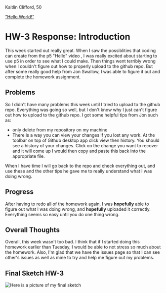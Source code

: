 Kaitlin Clifford, 50

["Hello World!"](https://kaitlinclifford.github.io/120-work/hw-3/empty-example/)

# HW-3 Response: Introduction

This week started out really great. When I saw the possiblities that coding can create from the p5 "Hello" video , I was really excited about starting to use p5 in order to see what I could make. Then things went terribly wrong when I couldn't figure out how to properly upload to the github repo. But after some really good help from Jon Swallow, I was able to figure it out and complete the homework assignment.

## Problems

So I didn't have many problems this week until I tried to upload to the github repo. Everything was going so well, but I don't know why I just can't figure out how to upload to the github repo. I got some helpful tips from Jon such as:

- only delete from my repository on my machine
- There is a way you can view your changes if you lost any work. At the toolbar on top of Github desktop app click view then history. You should see a history of your changes. Click on the change you want to recover and it will come up I would then copy and paste this back into the appropriate file.

When I have time I will go back to the repo and check everything out, and use these and the other tips he gave me to really understand what I was doing wrong.

## Progress

After having to redo all of the homework again, I was **hopefully** able to figure out what I was doing wrong, and **hopefully** uploaded it correctly. Everything seems so easy until you do one thing wrong.

## Overall Thoughts

Overall, this week wasn't too bad. I think that if I started doing this homework earlier than Tuesday, I would be able to not stress so much about the homework. Also, I'm glad that we have the issues page so that I can see other's issues as well as mine to try and help me figure out my problems.

## Final Sketch HW-3

![Here is a picture of my final sketch](Images/hw3_sketch_pic.png)
